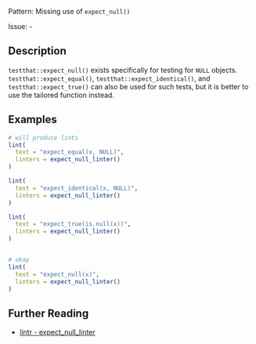 Pattern: Missing use of `expect_null()`

Issue: -

## Description

`testthat::expect_null()` exists specifically for testing for `NULL` objects. `testthat::expect_equal()`, `testthat::expect_identical()`, and `testthat::expect_true()` can also be used for such tests, but it is better to use the tailored function instead.

## Examples

```r
# will produce lints
lint(
  text = "expect_equal(x, NULL)",
  linters = expect_null_linter()
)

lint(
  text = "expect_identical(x, NULL)",
  linters = expect_null_linter()
)

lint(
  text = "expect_true(is.null(x))",
  linters = expect_null_linter()
)


# okay
lint(
  text = "expect_null(x)",
  linters = expect_null_linter()
)
```

## Further Reading

* [lintr - expect_null_linter](https://lintr.r-lib.org/reference/expect_null_linter.html)